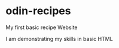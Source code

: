 # odin-recipes
<head>
My first basic recipe Website
</head>
<p>I am demonstrating my skills in basic HTML</p>
